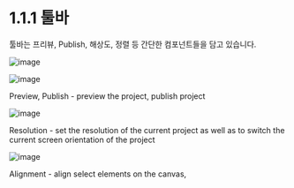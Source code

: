 # 1.1.1 툴바


툴바는 프리뷰, Publish, 해상도, 정렬 등 간단한 컴포넌트들을 담고 있습니다.

![image](res/image002.png)

![image](res/image003.png)

Preview, Publish - preview the project, publish project


![image](res/image004.png)

Resolution - set the resolution of the current project as well as to switch the current screen orientation of the project

![image](res/image005.png)

Alignment - align select elements on the canvas,
